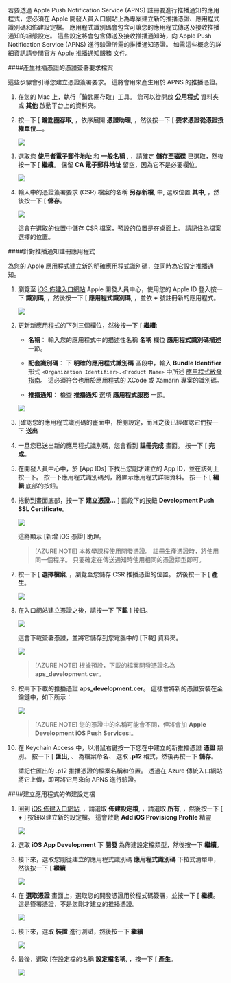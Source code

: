 

若要透過 Apple Push Notification Service (APNS) 註冊要進行推播通知的應用程式，您必須在 Apple 開發人員入口網站上為專案建立新的推播憑證、應用程式識別碼和佈建設定檔。 應用程式識別碼會包含可讓您的應用程式傳送及接收推播通知的組態設定。 這些設定將會包含傳送及接收推播通知時，向 Apple Push Notification Service (APNS) 進行驗證所需的推播通知憑證。 如需這些概念的詳細資訊請參閱官方 [Apple 推播通知服務](http://go.microsoft.com/fwlink/p/?LinkId=272584) 文件。


####產生推播憑證的憑證簽署要求檔案

這些步驟會引導您建立憑證簽署要求。 這將會用來產生用於 APNS 的推播憑證。

1. 在您的 Mac 上，執行「鑰匙圈存取」工具。 您可以從開啟 **公用程式** 資料夾或 **其他** 啟動平台上的資料夾。

2. 按一下 [ **鑰匙圈存取**, ，依序展開 **憑證助理**, ，然後按一下 [ **要求憑證從憑證授權單位...**。

    ![](./media/notification-hubs-xamarin-enable-apple-push-notifications/notification-hubs-request-cert-from-ca.png)

3. 選取您 **使用者電子郵件地址** 和 **一般名稱** , ，請確定 **儲存至磁碟** 已選取，然後按一下 [ **繼續**。 保留 **CA 電子郵件地址** 留空，因為它不是必要欄位。

    ![](./media/notification-hubs-xamarin-enable-apple-push-notifications/notification-hubs-csr-info.png)

4. 輸入中的憑證簽署要求 (CSR) 檔案的名稱 **另存新檔**, 中, 選取位置 **其中**, ，然後按一下 [ **儲存**。

    ![](./media/notification-hubs-xamarin-enable-apple-push-notifications/notification-hubs-save-csr.png)

    這會在選取的位置中儲存 CSR 檔案，預設的位置是在桌面上。 請記住為檔案選擇的位置。


####針對推播通知註冊應用程式

為您的 Apple 應用程式建立新的明確應用程式識別碼，並同時為它設定推播通知。  

1. 瀏覽至 [iOS 佈建入口網站](http://go.microsoft.com/fwlink/p/?LinkId=272456) Apple 開發人員中心，使用您的 Apple ID 登入按一下 **識別碼**, ，然後按一下 [ **應用程式識別碼**, ，並依 **+** 號註冊新的應用程式。

    ![](./media/notification-hubs-xamarin-enable-apple-push-notifications/notification-hubs-ios-appids.png)

2. 更新新應用程式的下列三個欄位，然後按一下 [ **繼續**:

    * **名稱**︰ 輸入您的應用程式中的描述性名稱 **名稱** 欄位 **應用程式識別碼描述** 一節。
    
    * **配套識別碼**︰ 下 **明確的應用程式識別碼** 區段中，輸入 **Bundle Identifier** 形式 `<Organization Identifier>.<Product Name>` 中所述 [應用程式散發指南](https://developer.apple.com/library/mac/documentation/IDEs/Conceptual/AppDistributionGuide/ConfiguringYourApp/ConfiguringYourApp.html#//apple_ref/doc/uid/TP40012582-CH28-SW8)。 這必須符合也用於應用程式的 XCode 或 Xamarin 專案的識別碼。    
     
    * **推播通知**︰ 檢查 **推播通知** 選項 **應用程式服務** 一節。

    ![](./media/notification-hubs-xamarin-enable-apple-push-notifications/notification-hubs-new-appid-info.png)

3.  [確認您的應用程式識別碼的畫面中，檢閱設定，而且之後已經確認它們按一下 **送出**

4.  一旦您已送出新的應用程式識別碼，您會看到 **註冊完成** 畫面。 按一下 [ **完成**。

5. 在開發人員中心中，於 [App IDs] 下找出您剛才建立的 App ID，並在該列上按一下。 按一下應用程式識別碼列，將顯示應用程式詳細資料。 按一下 [ **編輯** 底部的按鈕。

6. 捲動到畫面底部，按一下 **建立憑證...** ] 區段下的按鈕 **Development Push SSL Certificate**。

    ![](./media/notification-hubs-xamarin-enable-apple-push-notifications/notification-hubs-appid-create-cert.png)

    這將顯示 [新增 iOS 憑證] 助理。

    > [AZURE.NOTE] 本教學課程使用開發憑證。 註冊生產憑證時，將使用同一個程序。 只要確定在傳送通知時使用相同的憑證類型即可。

7. 按一下 [ **選擇檔案**, ，瀏覽至您儲存 CSR 推播憑證的位置。 然後按一下 [ **產生**。

    ![](./media/notification-hubs-xamarin-enable-apple-push-notifications/notification-hubs-appid-cert-choose-csr.png)

8. 在入口網站建立憑證之後，請按一下 **下載** ] 按鈕。

    ![](./media/notification-hubs-xamarin-enable-apple-push-notifications/notification-hubs-appid-download-cert.png)

    這會下載簽署憑證，並將它儲存到您電腦中的 [下載] 資料夾。

    ![](./media/notification-hubs-enable-apple-push-notifications/notification-hubs-cert-downloaded.png)

    > [AZURE.NOTE] 根據預設，下載的檔案開發憑證名為 **aps_development.cer**。

9. 按兩下下載的推播憑證 **aps_development.cer**。 這樣會將新的憑證安裝在金鑰鏈中，如下所示：

    ![](./media/notification-hubs-xamarin-enable-apple-push-notifications/notification-hubs-cert-in-keychain.png)

    > [AZURE.NOTE] 您的憑證中的名稱可能會不同，但將會加 **Apple Development iOS Push Services:**。

10. 在 Keychain Access 中，以滑鼠右鍵按一下您在中建立的新推播憑證 **憑證** 類別。 按一下 [ **匯出**, 、 為檔案命名、 選取 **.p12** 格式，然後再按一下 **儲存**。

    請記住匯出的 .p12 推播憑證的檔案名稱和位置。 透過在 Azure 傳統入口網站將它上傳，即可將它用來向 APNS 進行驗證。



####建立應用程式的佈建設定檔

1. 回到 <a href="http://go.microsoft.com/fwlink/p/?LinkId=272456" target="_blank">iOS 佈建入口網站</a>, ，請選取 **佈建設定檔**, ，請選取 **所有**, ，然後按一下 [ **+** ] 按鈕以建立新的設定檔。 這會啟動 **Add iOS Provisiong Profile** 精靈

    ![](./media/notification-hubs-xamarin-enable-apple-push-notifications/notification-hubs-new-provisioning-profile.png)

2. 選取 **iOS App Development** 下 **開發** 為佈建設定檔類型，然後按一下 **繼續**。 


3. 接下來，選取您剛從建立的應用程式識別碼 **應用程式識別碼** 下拉式清單中，然後按一下 [ **繼續**

    ![](./media/notification-hubs-xamarin-enable-apple-push-notifications/notification-hubs-select-appid-for-provisioning.png)


4. 在 **選取憑證** 畫面上，選取您的開發憑證用於程式碼簽署，並按一下 [ **繼續**。 這是簽署憑證，不是您剛才建立的推播憑證。

    ![](./media/notification-hubs-xamarin-enable-apple-push-notifications/notification-hubs-provisioning-select-cert.png)


5. 接下來，選取 **裝置** 進行測試，然後按一下 **繼續**

    ![](./media/notification-hubs-xamarin-enable-apple-push-notifications/notification-hubs-provisioning-select-devices.png)


6. 最後，選取 [在設定檔的名稱 **設定檔名稱**, ，按一下 [ **產生**。

    ![](./media/notification-hubs-xamarin-enable-apple-push-notifications/notification-hubs-provisioning-name-profile.png)




